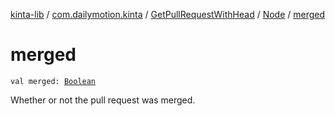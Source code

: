 [kinta-lib](../../../index.md) / [com.dailymotion.kinta](../../index.md) / [GetPullRequestWithHead](../index.md) / [Node](index.md) / [merged](./merged.md)

# merged

`val merged: `[`Boolean`](https://kotlinlang.org/api/latest/jvm/stdlib/kotlin/-boolean/index.html)

Whether or not the pull request was merged.

